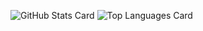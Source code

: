 ![GitHub Stats Card](https://github-readme-stats.vercel.app/api?username=danimal141&include_all_commits=true&theme=cobalt)
![Top Languages Card](https://github-readme-stats.vercel.app/api/top-langs/?username=danimal141&include_all_commits=true&layout=compact&size_weight=0.5&count_weight=0.5&theme=cobalt)

<!--
**danimal141/danimal141** is a ✨ _special_ ✨ repository because its `README.md` (this file) appears on your GitHub profile.

Here are some ideas to get you started:

- 🔭 I’m currently working on ...
- 🌱 I’m currently learning ...
- 👯 I’m looking to collaborate on ...
- 🤔 I’m looking for help with ...
- 💬 Ask me about ...
- 📫 How to reach me: ...
- 😄 Pronouns: ...
- ⚡ Fun fact: ...
-->

